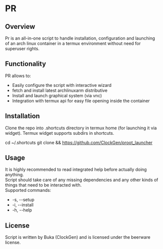 # PR
## Overview
Pr is an all-in-one script to handle installation, configuration and launching of an arch linux container in a termux environment without need for superuser rights.
## Functionality
PR allows to:
- Easily configure the script with interactive wizard
- fetch and install latest archlinuxarm distributive
- Install and launch graphical system (via vnc)
- Integration with termux api for easy file opening inside the container
## Installation
Clone the repo into .shortcuts directory in termux home (for launching it via widget). Termux widget supports subdirs in shortcuts.

cd ~/.shortcuts
git clone && https://github.com/ClockGen/proot_launcher

## Usage
It is highly recommended to read integrated help before actually doing anything.  
Script should take care of any missing dependencies and any other kinds of things that need to be interacted with.  
Supported commands:
- -s, --setup
- -i, --install
- -h, --help
## License
Script is written by Buka (ClockGen) and is licensed under the beerware license.
